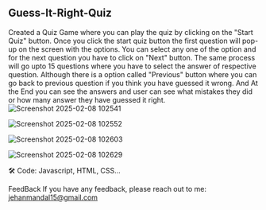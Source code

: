 ## Guess-It-Right-Quiz
Created a Quiz Game where you can play the quiz by clicking on the "Start Quiz" button. Once you click the start quiz button the first question will pop-up on the screen with the options. You can select any one of the option and for the next question you have to click on "Next" button. The same process will go upto 15 questions where you have to select the answer of respective question. Although there is a option called "Previous" button where you can go back to previous question if you think you have guessed it wrong. And At the End you can see the answers and user can see what mistakes they did or how many answer they have guessed it right.
![Screenshot 2025-02-08 102541](https://github.com/user-attachments/assets/1ec6a100-9b88-4755-ac06-f05ab61260b0)

![Screenshot 2025-02-08 102552](https://github.com/user-attachments/assets/31e36f2f-7702-4516-90ed-94e9a68efb3a)

![Screenshot 2025-02-08 102603](https://github.com/user-attachments/assets/daf45d82-a094-40be-8d4c-7ab322d45d1b)

![Screenshot 2025-02-08 102629](https://github.com/user-attachments/assets/217d2c16-1615-4f4f-9a10-08098411a1dc)


🛠 Code:
Javascript, HTML, CSS...

FeedBack
If you have any feedback, please reach out to me: jehanmandal15@gmail.com
